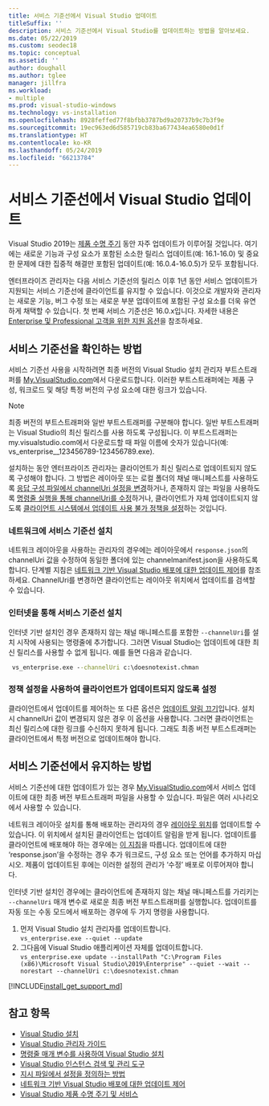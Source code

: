 ```yaml
---
title: 서비스 기준선에서 Visual Studio 업데이트
titleSuffix: ''
description: 서비스 기준선에서 Visual Studio를 업데이트하는 방법을 알아보세요.
ms.date: 05/22/2019
ms.custom: seodec18
ms.topic: conceptual
ms.assetid: ''
author: doughall
ms.author: tglee
manager: jillfra
ms.workload:
- multiple
ms.prod: visual-studio-windows
ms.technology: vs-installation
ms.openlocfilehash: 8928feffed77f8bfbb3787bd9a20737b9c7b3f9e
ms.sourcegitcommit: 19ec963ed6d585719cb83ba677434ea6580e0d1f
ms.translationtype: HT
ms.contentlocale: ko-KR
ms.lasthandoff: 05/24/2019
ms.locfileid: "66213784"
---
```

# <a name="update-visual-studio-while-on-a-servicing-baseline"></a>서비스 기준선에서 Visual Studio 업데이트

Visual Studio 2019는 [제품 수명 주기](/visualstudio/productinfo/release-rhythm.md#release-channel-updates) 동안 자주 업데이트가 이루어질 것입니다. 여기에는 새로운 기능과 구성 요소가 포함된 소소한 릴리스 업데이트(예: 16.1-16.0) 및 중요한 문제에 대한 집중적 해결만 포함된 업데이트(예: 16.0.4-16.0.5)가 모두 포함됩니다. 

엔터프라이즈 관리자는 다음 서비스 기준선의 릴리스 이후 1년 동안 서비스 업데이트가 지원되는 서비스 기준선에 클라이언트를 유지할 수 있습니다. 이것으로 개발자와 관리자는 새로운 기능, 버그 수정 또는 새로운 부분 업데이트에 포함된 구성 요소를 더욱 유연하게 채택할 수 있습니다. 첫 번째 서비스 기준선은 16.0.x입니다. 자세한 내용은 [Enterprise 및 Professional 고객을 위한 지원 옵션](/visualstudio/releases/2019/servicing.md#support-options-for-enterprise-and-professional-customers)을 참조하세요.

## <a name="how-to-get-onto-a-servicing-baseline"></a>서비스 기준선을 확인하는 방법

서비스 기준선 사용을 시작하려면 최종 버전의 Visual Studio 설치 관리자 부트스트래퍼를 [My.VisualStudio.com](https://my.visualstudio.com/Downloads?q=visual%20studio%202019%20version%2016.0)에서 다운로드합니다. 이러한 부트스트래퍼에는 제품 구성, 워크로드 및 해당 특정 버전의 구성 요소에 대한 링크가 있습니다. 

> [!NOTE]
> 최종 버전의 부트스트래퍼와 일반 부트스트래퍼를 구분해야 합니다. 일반 부트스트래퍼는 Visual Studio의 최신 릴리스를 사용 하도록 구성됩니다. 이 부트스트래퍼는 my.visualstudio.com에서 다운로드할 때 파일 이름에 숫자가 있습니다(예: vs_enterprise__123456789-123456789.exe).

설치하는 동안 엔터프라이즈 관리자는 클라이언트가 최신 릴리스로 업데이트되지 않도록 구성해야 합니다. 그 방법은 레이아웃 또는 로컬 폴더의 채널 매니페스트를 사용하도록 [응답 구성 파일에서 channelUri 설정을 변경](update-servicing-baseline.md#install-a-servicing-baseline-on-a-network)하거나, 존재하지 않는 파일을 사용하도록 [명령줄 실행을 통해 channelUri를 수정](update-servicing-baseline.md#install-a-servicing-baseline-via-the-internet)하거나, 클라이언트가 자체 업데이트되지 않도록 [클라이언트 시스템에서 업데이트 사용 불가 정책을 설정](update-servicing-baseline.md#use-policy-settings-to-disable-clients-from-updating)하는 것입니다. 

### <a name="install-a-servicing-baseline-on-a-network"></a>네트워크에 서비스 기준선 설치

네트워크 레이아웃을 사용하는 관리자의 경우에는 레이아웃에서 `response.json`의 channelUri 값을 수정하여 동일한 폴더에 있는 channelmanifest.json을 사용하도록 합니다. 단계별 지침은 [네트워크 기반 Visual Studio 배포에 대한 업데이트 제어](controlling-updates-to-visual-studio-deployments.md)를 참조하세요. ChannelUri를 변경하면 클라이언트는 레이아웃 위치에서 업데이트를 검색할 수 있습니다. 

### <a name="install-a-servicing-baseline-via-the-internet"></a>인터넷을 통해 서비스 기준선 설치

인터넷 기반 설치인 경우 존재하지 않는 채널 매니페스트를 포함한 `--channelUri`를 설치 시작에 사용되는 명령줄에 추가합니다. 그러면 Visual Studio는 업데이트에 대한 최신 릴리스를 사용할 수 없게 됩니다. 예를 들면 다음과 같습니다.

  ```cmd
   vs_enterprise.exe --channelUri c:\doesnotexist.chman 
  ```

### <a name="use-policy-settings-to-disable-clients-from-updating"></a>정책 설정을 사용하여 클라이언트가 업데이트되지 않도록 설정

클라이언트에서 업데이트를 제어하는 또 다른 옵션은 [업데이트 알림 끄기](controlling-updates-to-visual-studio-deployments.md)입니다. 설치 시 channelUri 값이 변경되지 않은 경우 이 옵션을 사용합니다. 그러면 클라이언트는 최신 릴리스에 대한 링크를 수신하지 못하게 됩니다. 그래도 최종 버전 부트스트래퍼는 클라이언트에서 특정 버전으로 업데이트해야 합니다.

## <a name="how-to-stay-on-a-servicing-baseline"></a>서비스 기준선에서 유지하는 방법

서비스 기준선에 대한 업데이트가 있는 경우 [My.VisualStudio.com](https://my.visualstudio.com/Downloads?q=visual%20studio%202019%20version%2016.0)에서 서비스 업데이트에 대한 최종 버전 부트스트래퍼 파일을 사용할 수 있습니다. 파일은 여러 시나리오에서 사용할 수 있습니다.

네트워크 레이아웃 설치를 통해 배포하는 관리자의 경우 [레이아웃 위치](update-a-network-installation-of-visual-studio.md)를 업데이트할 수 있습니다. 이 위치에서 설치된 클라이언트는 업데이트 알림을 받게 됩니다. 업데이트를 클라이언트에 배포해야 하는 경우에는 [이 지침](update-a-network-installation-of-visual-studio.md#how-to-deploy-an-update-to-client-machines)을 따릅니다. 업데이트에 대한 ‘response.json’을 수정하는 경우 추가 워크로드, 구성 요소 또는 언어를 추가하지 마십시오. 제품이 업데이트된 후에는 이러한 설정의 관리가 ‘수정’ 배포로 이루어져야 합니다. 

인터넷 기반 설치인 경우에는 클라이언트에 존재하지 않는 채널 매니페스트를 가리키는 `--channelUri` 매개 변수로 새로운 최종 버전 부트스트래퍼를 실행합니다. 업데이트를 자동 또는 수동 모드에서 배포하는 경우에 두 가지 명령을 사용합니다.

1. 먼저 Visual Studio 설치 관리자를 업데이트합니다. <br>```vs_enterprise.exe --quiet --update```
2. 그다음에 Visual Studio 애플리케이션 자체를 업데이트합니다. <br>```vs_enterprise.exe update --installPath "C:\Program Files (x86)\Microsoft Visual Studio\2019\Enterprise" --quiet --wait --norestart --channelUri c:\doesnotexist.chman```

[!INCLUDE[install_get_support_md](includes/install_get_support_md.md)]

## <a name="see-also"></a>참고 항목

* [Visual Studio 설치](install-visual-studio.md)
* [Visual Studio 관리자 가이드](visual-studio-administrator-guide.md)
* [명령줄 매개 변수를 사용하여 Visual Studio 설치](use-command-line-parameters-to-install-visual-studio.md)
* [Visual Studio 인스턴스 검색 및 관리 도구](tools-for-managing-visual-studio-instances.md)
* [지시 파일에서 설정을 정의하는 방법](automated-installation-with-response-file.md)
* [네트워크 기반 Visual Studio 배포에 대한 업데이트 제어](controlling-updates-to-visual-studio-deployments.md)
* [Visual Studio 제품 수명 주기 및 서비스](/visualstudio/releases/2019/servicing/)
